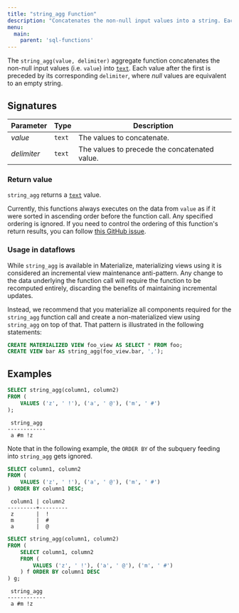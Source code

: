 ```yaml
---
title: "string_agg Function"
description: "Concatenates the non-null input values into a string. Each value after the first is preceded by the corresponding delimiter (if it's not null)."
menu:
  main:
    parent: 'sql-functions'
---
```


The `string_agg(value, delimiter)` aggregate function concatenates the non-null
input values (i.e. `value`) into [`text`](/sql/types/text). Each value after the
first is preceded by its corresponding `delimiter`, where _null_ values are
equivalent to an empty string.

## Signatures

Parameter | Type | Description
----------|------|------------
_value_    | `text`  | The values to concatenate.
_delimiter_  | `text`  | The values to precede the concatenated value.

### Return value

`string_agg` returns a [`text`](/sql/types/text) value.

Currently, this functions always executes on the data from `value` as if it were
sorted in ascending order before the function call. Any specified ordering is
ignored. If you need to control the ordering of this function's return results,
you can follow [this GitHub
issue](https://github.com/MaterializeInc/materialize/issues/2415).

### Usage in dataflows

While `string_agg` is available in Materialize, materializing views using it is
considered an incremental view maintenance anti-pattern. Any change to the data
underlying the function call will require the function to be recomputed
entirely, discarding the benefits of maintaining incremental updates.

Instead, we recommend that you materialize all components required for the
`string_agg` function call and create a non-materialized view using
`string_agg` on top of that. That pattern is illustrated in the following
statements:

```sql
CREATE MATERIALIZED VIEW foo_view AS SELECT * FROM foo;
CREATE VIEW bar AS string_agg(foo_view.bar, ',');
```

## Examples

```sql
SELECT string_agg(column1, column2)
FROM (
    VALUES ('z', ' !'), ('a', ' @'), ('m', ' #')
);
```
```nofmt
 string_agg
------------
 a #m !z
```

Note that in the following example, the `ORDER BY` of the subquery feeding into
`string_agg` gets ignored.

```sql
SELECT column1, column2
FROM (
    VALUES ('z', ' !'), ('a', ' @'), ('m', ' #')
) ORDER BY column1 DESC;
```
```nofmt
 column1 | column2
---------+---------
 z       |  !
 m       |  #
 a       |  @
```

```sql
SELECT string_agg(column1, column2)
FROM (
    SELECT column1, column2
    FROM (
        VALUES ('z', ' !'), ('a', ' @'), ('m', ' #')
    ) f ORDER BY column1 DESC
) g;
```
```nofmt
 string_agg
------------
 a #m !z
```
